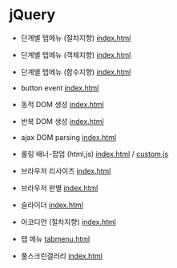 # jQuery


* 단계별 탭메뉴 (절차지향) [index.html](jQuery/%EA%B0%9D%EC%B2%B4%EC%A7%80%ED%96%A5%20%EB%8B%A8%EA%B3%84%EB%B3%84%20%ED%83%AD%EB%A9%94%EB%89%B4/%EC%A0%88%EC%B0%A8%EC%A7%80%ED%96%A5/index.html) 
* 단계별 탭메뉴 (객체지향) [index.html](jQuery/%EA%B0%9D%EC%B2%B4%EC%A7%80%ED%96%A5%20%EB%8B%A8%EA%B3%84%EB%B3%84%20%ED%83%AD%EB%A9%94%EB%89%B4/%EA%B0%9D%EC%B2%B4%EC%A7%80%ED%96%A5/index.html) 
* 단계별 탭메뉴 (함수지향) [index.html](jQuery/%EA%B0%9D%EC%B2%B4%EC%A7%80%ED%96%A5%20%EB%8B%A8%EA%B3%84%EB%B3%84%20%ED%83%AD%EB%A9%94%EB%89%B4/%ED%95%A8%EC%88%98%EC%A7%80%ED%96%A5/index.html) 

* button event [index.html](jQuery/%EA%B2%B0%EA%B3%BC%EB%B2%84%ED%8A%BC%EC%9D%B4%EB%B2%A4%ED%8A%B8/index.html)
  
* 동적 DOM 생성 [index.html](jQuery/%EB%8F%99%EC%A0%81%20DOM%20%EC%83%9D%EC%84%B1/1_%EB%8F%99%EC%A0%81%20DOM%20%EC%83%9D%EC%84%B1/index.html)
  
* 반복 DOM 생성 [index.html](jQuery/%EB%8F%99%EC%A0%81%20DOM%20%EC%83%9D%EC%84%B1/2_%EB%B0%98%EB%B3%B5%20DOM%20%EC%83%9D%EC%84%B1/index.html)
  
* ajax DOM parsing [index.html](jQuery/%EB%8F%99%EC%A0%81%20DOM%20%EC%83%9D%EC%84%B1/3_ajax%20DOM%20parsing/index.html)

* 롤링 배너-팝업 (html,js) [index.html](jQuery/%EB%8F%99%EC%A0%81%20DOM%20%EC%83%9D%EC%84%B1/4_%EB%A1%A4%EB%A7%81%EB%B0%B0%EB%84%88-%ED%8C%9D%EC%97%85/%EB%A1%A4%EB%A7%81%EB%B0%B0%EB%84%88-%ED%8C%9D%EC%97%85/index.html) / [custom.js](jQuery/%EB%8F%99%EC%A0%81%20DOM%20%EC%83%9D%EC%84%B1/4_%EB%A1%A4%EB%A7%81%EB%B0%B0%EB%84%88-%ED%8C%9D%EC%97%85/%EB%A1%A4%EB%A7%81%EB%B0%B0%EB%84%88-%ED%8C%9D%EC%97%85/js/custom.js)

* 브라우저 리사이즈 [index.html](jQuery/%EB%B8%8C%EB%9D%BC%EC%9A%B0%EC%A0%80%EB%A6%AC%EC%82%AC%EC%9D%B4%EC%A6%88/index.html)
  
* 브라우저 판별 [index.html](jQuery/%EB%B8%8C%EB%9D%BC%EC%9A%B0%EC%A0%80%ED%8C%90%EB%B3%84/index.html)
  
* 슬라이더 [index.html](jQuery/%EC%8A%AC%EB%9D%BC%EC%9D%B4%EB%8D%94/index.html)
  
* 아코디언 (절차지향) [index.html](jQuery/%EC%95%84%EC%BD%94%EB%94%94%EC%96%B8/%EC%A0%88%EC%B0%A8%EC%A7%80%ED%96%A5/index.html)
  
* 탭 메뉴 [tabmenu.html](jQuery/%ED%83%AD%EB%A9%94%EB%89%B4/tabmenu.html)

* 풀스크린갤러리 [index.html](jQuery/%ED%92%80%EC%8A%A4%ED%81%AC%EB%A6%B0%EA%B0%A4%EB%9F%AC%EB%A6%AC/index.html)


